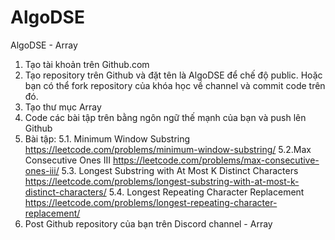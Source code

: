 # AlgoDSE
AlgoDSE - Array
1. Tạo tài khoản trên Github.com
2. Tạo repository trên Github và đặt tên là AlgoDSE để chế độ public. Hoặc bạn có thể fork repository của khóa học về channel và commit code trên đó.
3. Tạo thư mục Array
4. Code các bài tập trên bằng ngôn ngữ thế mạnh của bạn và push lên Github 
5. Bài tập:
5.1. Minimum Window Substring
https://leetcode.com/problems/minimum-window-substring/
5.2.Max Consecutive Ones III
https://leetcode.com/problems/max-consecutive-ones-iii/
5.3. Longest Substring with At Most K Distinct Characters
https://leetcode.com/problems/longest-substring-with-at-most-k-distinct-characters/
5.4. Longest Repeating Character Replacement
https://leetcode.com/problems/longest-repeating-character-replacement/
6. Post Github repository của bạn trên Discord channel - Array

